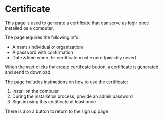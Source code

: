 # Certificate

This page is used to generate a certificate that can serve as login once installed on a computer.

The page requires the following info:

- A name (individual or organization)
- A password with confirmation
- Date & time when the certificate must expire (possibly never)

When the user clicks the create certificate button, a certificate is generated and send to download.

The page includes instructions on how to use the certificate:
1. Install on the computer
2. During the installation process, provide an admin password
3. Sign in using this certificate at least once

There is also a button to return to the sign up page


 